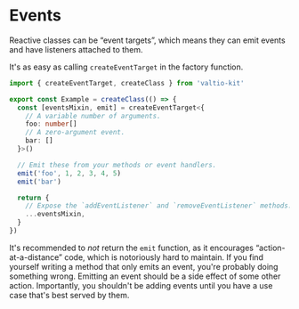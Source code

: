 # Events

Reactive classes can be “event targets”, which means they can emit events and have listeners attached to them.

It's as easy as calling `createEventTarget` in the factory function.

```ts
import { createEventTarget, createClass } from 'valtio-kit'

export const Example = createClass(() => {
  const [eventsMixin, emit] = createEventTarget<{
    // A variable number of arguments.
    foo: number[]
    // A zero-argument event.
    bar: []
  }>()

  // Emit these from your methods or event handlers.
  emit('foo', 1, 2, 3, 4, 5)
  emit('bar')

  return {
    // Expose the `addEventListener` and `removeEventListener` methods.
    ...eventsMixin,
  }
})
```

It's recommended to _not_ return the `emit` function, as it encourages “action-at-a-distance” code, which is notoriously hard to maintain. If you find yourself writing a method that only emits an event, you're probably doing something wrong. Emitting an event should be a side effect of some other action. Importantly, you shouldn't be adding events until you have a use case that's best served by them.
